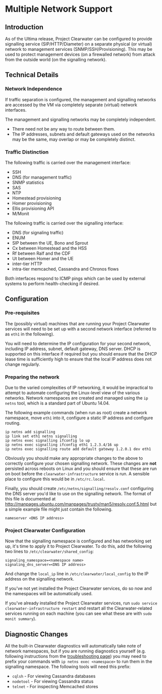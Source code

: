 # Multiple Network Support

## Introduction

As of the Ultima release, Project Clearwater can be configured to provide signalling service (SIP/HTTP/Diameter) on a separate physical (or virtual) network to management services (SNMP/SSH/Provisioning).  This may be used to protect management devices (on a firewalled network) from attack from the outside world (on the signalling network).

## Technical Details

### Network Independence

If traffic separation is configured, the management and signalling networks are accessed by the VM via completely separate (virtual) network interfaces.

The management and signalling networks may be completely independent.

 * There need not be any way to route between them.
 * The IP addresses, subnets and default gateways used on the networks may be the same, may overlap or may be completely distinct.

### Traffic Distinction

The following traffic is carried over the management interface:

 * SSH
 * DNS (for management traffic)
 * SNMP statistics
 * SAS
 * NTP
 * Homestead provisioning
 * Homer provisioning
 * Ellis provisioning API
 * M/Monit

The following traffic is carried over the signalling interface:

 * DNS (for signaling traffic)
 * ENUM
 * SIP between the UE, Bono and Sprout
 * Cx between Homestead and the HSS
 * Rf between Ralf and the CDF
 * Ut between Homer and the UE
 * inter-tier HTTP
 * intra-tier memcached, Cassandra and Chronos flows

Both interfaces respond to ICMP pings which can be used by external systems to perform health-checking if desired.

## Configuration

### Pre-requisites

The (possibly virtual) machines that are running your Project Clearwater services will need to be set up with a second network interface (referred to as `eth1` in the following).

You will need to determine the IP configuration for your second network, including IP address, subnet, default gateway, DNS server.  DHCP is supported on this interface if required but you should ensure that the DHCP lease time is sufficiently high to ensure that the local IP address does not change regularly.

### Preparing the network

Due to the varied complexities of IP networking, it would be impractical to attempt to automate configuring the Linux-level view of the various networks.  Network namespaces are created and managed using the `ip netns` tool, which is a standard part of Ubuntu 14.04.

The following example commands (when run as root) create a network namespace, move `eth1` into it, configure a static IP address and configure routing.

    ip netns add signalling
    ip link set eth1 netns signalling
    ip netns exec signalling ifconfig lo up
    ip netns exec signalling ifconfig eth1 1.2.3.4/16 up
    ip netns exec signalling route add default gateway 1.2.0.1 dev eth1

Obviously you should make any appropriate changes to the above to correctly configure your chosen signalling network.  These changes are **not** persisted across reboots on Linux and you should ensure that these are run on boot before the `clearwater-infrastructure` service is run.  A sensible place to configure this would be in `/etc/rc.local`.

Finally, you should create `/etc/netns/signalling/resolv.conf` configuring the DNS server you'd like to use on the signalling network.  The format of this file is documented at <http://manpages.ubuntu.com/manpages/trusty/man5/resolv.conf.5.html> but a simple example file might just contain the following.

    nameserver <DNS IP address>

### Project Clearwater Configuration

Now that the signalling namespace is configured and has networking set up, it's time to apply it to Project Clearwater.  To do this, add the following two lines to `/etc/clearwater/shared_config`:

    signaling_namespace=<namespace name>
    signaling_dns_server=<DNS IP address>

And change the `local_ip` line in `/etc/clearwater/local_config` to the IP address on the signalling network.

If you've not yet installed the Project Clearwater services, do so now and the namespaces will be automatically used.

If you've already installed the Project Clearwater services, run `sudo service clearwater-infrastructure restart` and restart all the Clearwater-related services running on each machine (you can see what these are with `sudo monit summary`).

## Diagnostic Changes

All the built-in Clearwater diagnostics will automatically take note of network namespaces, but if you are running diagnostics yourself (e.g. following instructions from the [troubleshooting page](http://clearwater.readthedocs.org/en/latest/Troubleshooting_and_Recovery)) you may need to prefix your commands with `ip netns exec <namespace>` to run them in the signalling namespace.  The following tools will need this prefix:

 * `cqlsh` - For viewing Cassandra databases
 * `nodetool` - For viewing Cassandra status
 * `telnet` - For inspecting Memcached stores
